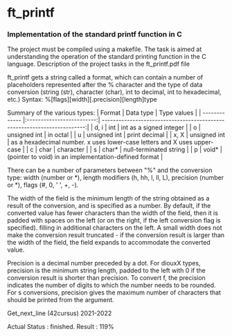 # ft_printf

### Implementation of the standard printf function in C
The project must be compiled using a makefile. The task is aimed at understanding the operation of the standard printing function in the C language.
Description of the project tasks in the ft_printf.pdf file

ft_printf gets a string called a format, which can contain a number of placeholders represented after the % character and the type of data conversion (string (str), character (char), int to decimal, int to hexadecimal, etc.) Syntax: %[flags][width][.precision][length]type

Summary of the various types:
| Format        | Data type                 | Type values                                                              |
| ------------- |:-------------------------:| ------------------------------------------------------------------------:|
| d, i          | int                       | int as a signed integer                                                  |
| o             | unsigned int              | in octal                                                                 |
| u             | unsigned int              | print decimal                                                            |
| x, X          | unsigned int              | as a hexadecimal number. x uses lower-case letters and X uses upper-case |
| c             | char                      | character                                                                |
| s             | char*                     | null-terminated string                                                   |
| p             | void*                     | (pointer to void) in an implementation-defined format                    |

There can be a number of parameters between "%" and the conversion type: width (number or *), length modifiers (h, hh, l, ll, L), precision (number or *), flags (#, 0, ' ', +, -).

The width of the field is the minimum length of the string obtained as a result of the conversion, and is specified as a number. By default, if the converted value has fewer characters than the width of the field, then it is padded with spaces on the left (or on the right, if the left conversion flag is specified). filling in additional characters on the left. A small width does not make the conversion result truncated - if the conversion result is larger than the width of the field, the field expands to accommodate the converted value.

Precision is a decimal number preceded by a dot. For diouxX types, precision is the minimum string length, padded to the left with 0 if the conversion result is shorter than precision. To convert f, the precision indicates the number of digits to which the number needs to be rounded. For s conversions, precision gives the maximum number of characters that should be printed from the argument.

Get_next_line (42cursus) 2021-2022

Actual Status : finished.
Result : 119%
